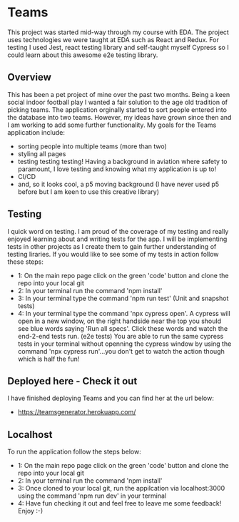 # Teams

This project was started mid-way through my course with EDA. The project uses technologies we were taught at EDA such as React and Redux. For testing I used Jest, react testing library and self-taught myself Cypress so I could learn about this awesome e2e testing library.

## Overview

This has been a pet project of mine over the past two months. Being a keen social indoor football play I wanted a fair solution to the age old tradition of picking teams. The application orginally started to sort people entered into the database into two teams. However, my ideas have grown since then and I am working to add some further functionality. My goals for the Teams application include:
- sorting people into multiple teams (more than two) 
- styling all pages
- testing testing testing! Having a background in aviation where safety to paramount, I love testing and knowing what my application is up to!
- CI/CD
- and, so it looks cool, a p5 moving background (I have never used p5 before but I am keen to use this creative library)

## Testing

I quick word on testing. I am proud of the coverage of my testing and really enjoyed learning about and writing tests for the app. I will be implementing tests in other projects as I create them to gain further understanding of testing liraries. If you would like to see some of my tests in action follow these steps:
- 1: On the main repo page click on the green 'code' button and clone the repo into your local git 
- 2: In your terminal run the command 'npm install'
- 3: In your terminal type the command 'npm run test' (Unit and snapshot tests)
- 4: In your terminal type the command  'npx cypress open'. A cypress will open in a new window, on the right handside near the top you should see blue words saying 'Run all specs'. Click these words and watch the end-2-end tests run. (e2e tests) You are able to run the same cypress tests in your terminal without openning the cypress window by using the command 'npx cypress run'...you don't get to watch the action though which is half the fun! 

## Deployed here - Check it out

I have finished deploying Teams and you can find her at the url below:
- https://teamsgenerator.herokuapp.com/

## Localhost

To run the application follow the steps below:
- 1: On the main repo page click on the green 'code' button and clone the repo into your local git 
- 2: In your terminal run the command 'npm install'
- 3: Once cloned to your local git, run the appilcation via localhost:3000 using the command 'npm run dev' in your terminal
- 4: Have fun checking it out and feel free to leave me some feedback! Enjoy :-)
